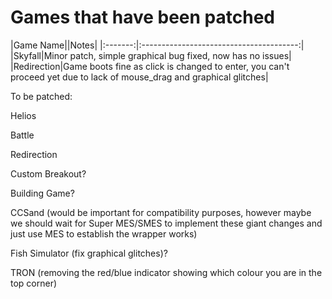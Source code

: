 # Games that have been patched

|Game Name||Notes|
|:-------:|:---------------------------------------:|
|Skyfall|Minor patch, simple graphical bug fixed, now has no issues|
|Redirection|Game boots fine as click is changed to enter, you can't proceed yet due to lack of mouse_drag and graphical glitches|

To be patched:

Helios

Battle

Redirection

Custom Breakout?

Building Game?

CCSand (would be important for compatibility purposes, however maybe we should wait for Super MES/SMES to implement these giant changes and just use MES to establish the wrapper works)

Fish Simulator (fix graphical glitches)?

TRON (removing the red/blue indicator showing which colour you are in the top corner)
